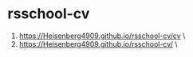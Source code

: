# rsschool-cv
1) https://Heisenberg4909.github.io/rsschool-cv/cv \
2) https://Heisenberg4909.github.io/rsschool-cv/ \
